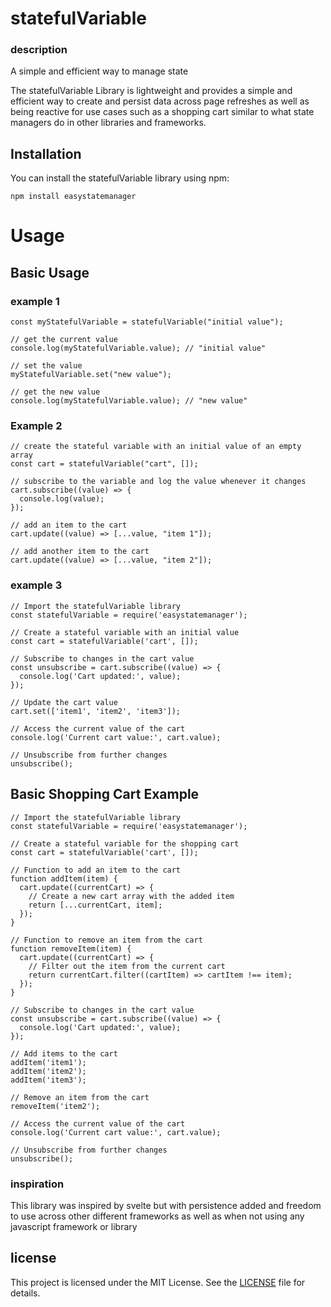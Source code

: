 # statefulVariable

### description
A simple and efficient way to manage state

The statefulVariable Library is lightweight and provides a simple and efficient way to create and persist data across page refreshes as well as being reactive for use cases such as a shopping cart similar to what state managers do in other libraries and frameworks. 

## Installation

You can install the statefulVariable library using npm:

```shell
npm install easystatemanager
```

# Usage

## Basic Usage

### example 1

```shell
const myStatefulVariable = statefulVariable("initial value");

// get the current value
console.log(myStatefulVariable.value); // "initial value"

// set the value
myStatefulVariable.set("new value");

// get the new value
console.log(myStatefulVariable.value); // "new value"
```
### Example 2
```shell
// create the stateful variable with an initial value of an empty array
const cart = statefulVariable("cart", []);

// subscribe to the variable and log the value whenever it changes
cart.subscribe((value) => {
  console.log(value);
});

// add an item to the cart
cart.update((value) => [...value, "item 1"]);

// add another item to the cart
cart.update((value) => [...value, "item 2"]);
```

### example 3
```shell
// Import the statefulVariable library
const statefulVariable = require('easystatemanager');

// Create a stateful variable with an initial value
const cart = statefulVariable('cart', []);

// Subscribe to changes in the cart value
const unsubscribe = cart.subscribe((value) => {
  console.log('Cart updated:', value);
});

// Update the cart value
cart.set(['item1', 'item2', 'item3']);

// Access the current value of the cart
console.log('Current cart value:', cart.value);

// Unsubscribe from further changes
unsubscribe();
```

## Basic Shopping Cart Example

```shell
// Import the statefulVariable library
const statefulVariable = require('easystatemanager');

// Create a stateful variable for the shopping cart
const cart = statefulVariable('cart', []);

// Function to add an item to the cart
function addItem(item) {
  cart.update((currentCart) => {
    // Create a new cart array with the added item
    return [...currentCart, item];
  });
}

// Function to remove an item from the cart
function removeItem(item) {
  cart.update((currentCart) => {
    // Filter out the item from the current cart
    return currentCart.filter((cartItem) => cartItem !== item);
  });
}

// Subscribe to changes in the cart value
const unsubscribe = cart.subscribe((value) => {
  console.log('Cart updated:', value);
});

// Add items to the cart
addItem('item1');
addItem('item2');
addItem('item3');

// Remove an item from the cart
removeItem('item2');

// Access the current value of the cart
console.log('Current cart value:', cart.value);

// Unsubscribe from further changes
unsubscribe();
```

### inspiration
This library was inspired by svelte but with persistence added and freedom to use across other different frameworks as well as when not using any javascript framework or library

## license
This project is licensed under the MIT License. See the [LICENSE](LICENSE) file for details.
